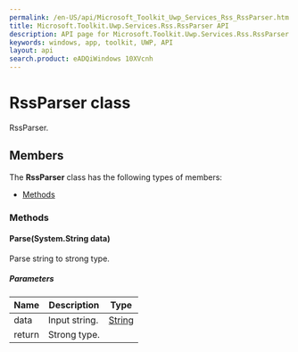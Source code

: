 ```yaml
---
permalink: /en-US/api/Microsoft_Toolkit_Uwp_Services_Rss_RssParser.htm
title: Microsoft.Toolkit.Uwp.Services.Rss.RssParser API 
description: API page for Microsoft.Toolkit.Uwp.Services.Rss.RssParser
keywords: windows, app, toolkit, UWP, API
layout: api
search.product: eADQiWindows 10XVcnh
---
```



# RssParser class

RssParser.

## Members

The **RssParser** class has the following types of members:

* [Methods](#Methods)

### Methods

#### Parse(System.String data)

Parse string to strong type.

##### Parameters



| Name | Description | Type || --- | --- | --- || data | Input string. | [String](https://msdn.microsoft.com/library/windows/apps/System.String) || return |Strong type. |

